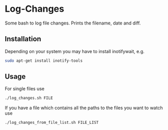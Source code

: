 # Log-Changes

Some bash to log file changes. Prints the filename, date and diff.

## Installation

Depending on your system you may have to install inotifywait, e.g.
```bash
sudo apt-get install inotify-tools
```

## Usage

For single files use
```bash
./log_changes.sh FILE
```

If you have a file which contains all the paths to the files you want to
watch use
```bash
./log_changes_from_file_list.sh FILE_LIST
```
